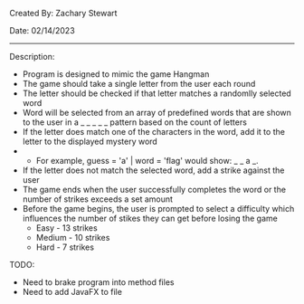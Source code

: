Created By: Zachary Stewart

Date: 02/14/2023

---

Description:
- Program is designed to mimic the game Hangman
- The game should take a single letter from the user each round
- The letter should be checked if that letter matches a randomlly selected word
- Word will be selected from an array of predefined words that are shown to the user in a _ _ _ _ _ pattern based on the count of letters
- If the letter does match one of the characters in the word, add it to the letter to the displayed mystery word
- - For example, guess = 'a' | word = 'flag' would show: _ _ a _.
- If the letter does not match the selected word, add a strike against the user
- The game ends when the user successfully completes the word or the number of strikes exceeds a set amount
- Before the game begins, the user is prompted to select a difficulty which influences the number of stikes they can get before losing the game
  - Easy - 13 strikes
  - Medium - 10 strikes
  - Hard - 7 strikes

TODO:
 * Need to brake program into method files
 * Need to add JavaFX to file